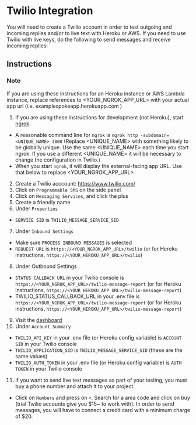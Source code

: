 # Twilio Integration

You will need to create a Twilio account in order to test outgoing and incoming replies and/or to live text with Heroku or AWS. If you need to use Twilio with live keys, do the following to send messages and receive incoming replies:

## Instructions

### Note

If you are using these instructions for an Heroku instance or AWS Lambda instance, replace references to <YOUR_NGROK_APP_URL> with your actual app url (i.e. examplespokeapp.herokuapp.com )

1.  If you are using these instructions for development (not Heroku), start [ngrok](https://ngrok.com/docs).

- A reasonable command line for `ngrok` is `ngrok http -subdomain=<UNIQUE_NAME> 3000` (Replace <UNIQUE_NAME> with something likely to be globally unique. Use the same <UNIQUE_NAME> each time you start ngrok. If you use a different <UNIQUE_NAME> it will be necessary to change the configuration in Twilio.)
- When you start `ngrok`, it will display the external-facing app URL. Use that below to replace <YOUR_NGROK_APP_URL>

2.  Create a Twilio acccount: https://www.twilio.com/
3.  Click on `Programmable SMS` on the side panel
4.  Click on `Messaging Services`, and click the plus
5.  Create a friendly name
6.  Under `Properties`

- `SERVICE SID` is `TWILIO_MESSAGE_SERVICE_SID`

7.  Under `Inbound Settings`

- Make sure `PROCESS INBOUND MESSAGES` is selected
- `REQUEST URL` is `https://<YOUR_NGROK_APP_URL>/twilio` (or for Heroku instructions, `https://<YOUR_HEROKU_APP_URL>/twilio`)

8.  Under Outbound Settings

- `STATUS CALLBACK URL` in your Twilio console is `https://<YOUR_NGROK_APP_URL>/twilio-message-report` (or for Heroku instructions, `https://<YOUR_HEROKU_APP_URL>/twilio-message-report`)
- TWILIO_STATUS_CALLBACK_URL in your .env file is `https://<YOUR_NGROK_APP_URL>/twilio-message-report` (or for Heroku instructions, `https://<YOUR_HEROKU_APP_URL>/twilio-message-report`)

9.  Visit the [dashboard](https://www.twilio.com/console)
10. Under `Account Summary`

- `TWILIO_API_KEY` in your .env file (or Heroku config variable) is `ACCOUNT SID` in your Twilio console
- `TWILIO_APPLICATION_SID` is `TWILIO_MESSAGE_SERVICE_SID` (these are the same values)
- `TWILIO_AUTH_TOKEN` in your .env file (or Heroku config variable) is `AUTH TOKEN` in your Twilio console

11. If you want to send live text messages as part of your testing, you must buy a phone number and attach it to your project.

- Click on `Numbers` and press on `+`. Search for a area code and click on buy (trial Twilio accounts give you $15~ to work with). In order to send messages, you will have to connect a credit card with a minimum charge of $20.
